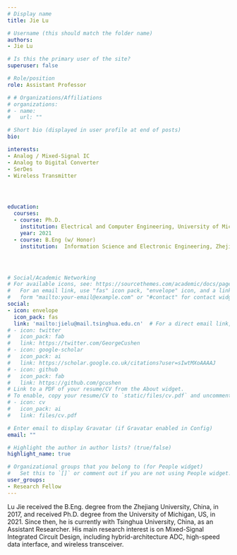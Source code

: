 ```yaml
---
# Display name
title: Jie Lu

# Username (this should match the folder name)
authors:
- Jie Lu

# Is this the primary user of the site?
superuser: false

# Role/position
role: Assistant Professor

# # Organizations/Affiliations
# organizations:
# - name: 
#   url: ""

# Short bio (displayed in user profile at end of posts)
bio: 

interests:
- Analog / Mixed-Signal IC 
- Analog to Digital Converter
- SerDes
- Wireless Transmitter 




education:
  courses:
  - course: Ph.D.
    institution: Electrical and Computer Engineering, University of Michigan, Ann Arbor, MI, US
    year: 2021
  - course: B.Eng (w/ Honor)
    institution:  Information Science and Electronic Engineering, Zhejiang University, Hangzhou, Zhejiang, China




# Social/Academic Networking
# For available icons, see: https://sourcethemes.com/academic/docs/page-builder/#icons
#   For an email link, use "fas" icon pack, "envelope" icon, and a link in the
#   form "mailto:your-email@example.com" or "#contact" for contact widget.
social:
- icon: envelope
  icon_pack: fas
  link: 'mailto:jielu@mail.tsinghua.edu.cn'  # For a direct email link, use "mailto:test@example.org".
# - icon: twitter
#   icon_pack: fab
#   link: https://twitter.com/GeorgeCushen
# - icon: google-scholar
#   icon_pack: ai
#   link: https://scholar.google.co.uk/citations?user=sIwtMXoAAAAJ
# - icon: github
#   icon_pack: fab
#   link: https://github.com/gcushen
# Link to a PDF of your resume/CV from the About widget.
# To enable, copy your resume/CV to `static/files/cv.pdf` and uncomment the lines below.
# - icon: cv
#   icon_pack: ai
#   link: files/cv.pdf

# Enter email to display Gravatar (if Gravatar enabled in Config)
email: ""

# Highlight the author in author lists? (true/false)
highlight_name: true

# Organizational groups that you belong to (for People widget)
#   Set this to `[]` or comment out if you are not using People widget.
user_groups:
- Research Fellow
---
```

Lu Jie received the B.Eng. degree from the Zhejiang University, China, in 2017, and received Ph.D. degree from the University of Michigan, US, in 2021. Since then, he is currently with Tsinghua University, China, as an Assistant Researcher. His main research interest is on Mixed-Signal Integrated Circuit Design, including hybrid-architecture ADC, high-speed data interface, and wireless transceiver. 

